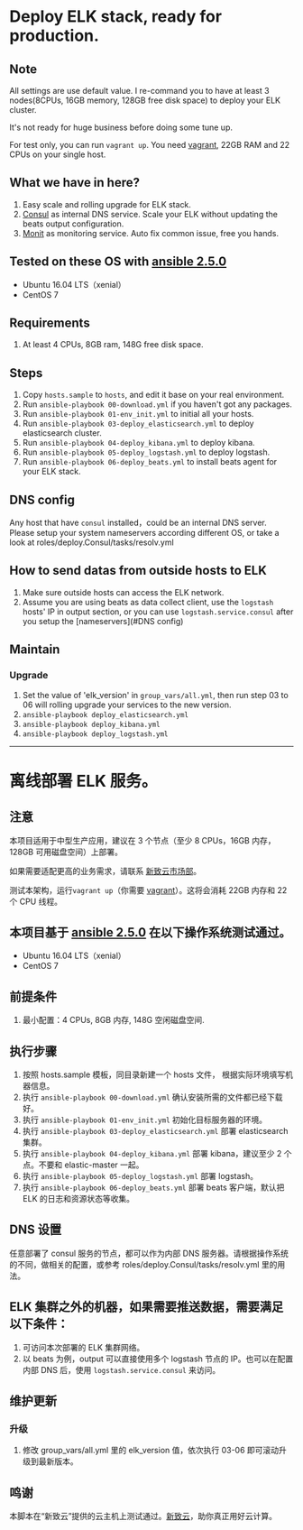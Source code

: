 # Deploy ELK stack, ready for production.

## Note
All settings are use default value. I re-command you to have at least 3 nodes(8CPUs, 16GB memory, 128GB free disk space) to deploy your ELK cluster.

It's not ready for huge business before doing some tune up.

For test only, you can run `vagrant up`. You need [vagrant](https://www.vagrantup.com/), 22GB RAM and 22 CPUs on your single host.

## What we have in here?
1. Easy scale and rolling upgrade for ELK stack.
1. [Consul](https://www.consul.io/) as internal DNS service. Scale your ELK without updating the beats output configuration.
1. [Monit](https://mmonit.com/monit/documentation/monit.html) as monitoring service. Auto fix common issue, free you hands.

## Tested on these OS with [ansible 2.5.0](http://docs.ansible.com/ansible/latest/intro_installation.html)
* Ubuntu 16.04 LTS（xenial）
* CentOS 7

## Requirements
1. At least 4 CPUs, 8GB ram, 148G free disk space.

## Steps ##
1. Copy `hosts.sample` to `hosts`, and edit it base on your real environment.
1. Run `ansible-playbook 00-download.yml` if you haven't got any packages.
1. Run `ansible-playbook 01-env_init.yml` to initial all your hosts.
1. Run `ansible-playbook 03-deploy_elasticsearch.yml` to deploy elasticsearch cluster.
1. Run `ansible-playbook 04-deploy_kibana.yml` to deploy kibana.
1. Run `ansible-playbook 05-deploy_logstash.yml` to deploy logstash.
1. Run `ansible-playbook 06-deploy_beats.yml` to install beats agent for your ELK stack.

## DNS config
Any host that have `consul` installed，could be an internal DNS server. Please setup your system nameservers according different OS, or take a look at roles/deploy.Consul/tasks/resolv.yml

## How to send datas from outside hosts to ELK
1. Make sure outside hosts can access the ELK network.
1. Assume you are using beats as data collect client, use the `logstash` hosts' IP in output section, or you can use `logstash.service.consul` after you setup the [nameservers](#DNS config)

## Maintain
### Upgrade
1. Set the value of 'elk_version' in `group_vars/all.yml`, then run step 03 to 06 will rolling upgrade your services to the new version.
  1. `ansible-playbook deploy_elasticsearch.yml`
  1. `ansible-playbook deploy_kibana.yml`
  1. `ansible-playbook deploy_logstash.yml`

---

# 离线部署 ELK 服务。

## 注意
本项目适用于中型生产应用，建议在 3 个节点（至少 8 CPUs，16GB 内存，128GB 可用磁盘空间）上部署。

如果需要适配更高的业务需求，请联系 [新致云市场部](https://cloud.newtouch.com/support/business)。

测试本架构，运行`vagrant up`（你需要 [vagrant](https://www.vagrantup.com/)）。这将会消耗 22GB 内存和 22 个 CPU 线程。

## 本项目基于 [ansible 2.5.0](http://docs.ansible.com/ansible/latest/intro_installation.html) 在以下操作系统测试通过。
* Ubuntu 16.04 LTS（xenial）
* CentOS 7

## 前提条件
1. 最小配置：4 CPUs, 8GB 内存, 148G 空闲磁盘空间.

## 执行步骤
1. 按照 hosts.sample 模板，同目录新建一个 hosts 文件， 根据实际环境填写机器信息。
1. 执行 `ansible-playbook 00-download.yml` 确认安装所需的文件都已经下载好。
1. 执行 `ansible-playbook 01-env_init.yml` 初始化目标服务器的环境。
1. 执行 `ansible-playbook 03-deploy_elasticsearch.yml` 部署 elasticsearch 集群。
1. 执行 `ansible-playbook 04-deploy_kibana.yml` 部署 kibana，建议至少 2 个点。不要和 elastic-master 一起。
1. 执行 `ansible-playbook 05-deploy_logstash.yml` 部署 logstash。
1. 执行 `ansible-playbook 06-deploy_beats.yml` 部署 beats 客户端，默认把 ELK 的日志和资源状态等收集。

## DNS 设置
任意部署了 consul 服务的节点，都可以作为内部 DNS 服务器。请根据操作系统的不同，做相关的配置，或参考 roles/deploy.Consul/tasks/resolv.yml 里的用法。

## ELK 集群之外的机器，如果需要推送数据，需要满足以下条件：
1. 可访问本次部署的 ELK 集群网络。
1. 以 beats 为例，output 可以直接使用多个 logstash 节点的 IP。也可以在配置内部 DNS 后，使用 `logstash.service.consul` 来访问。

## 维护更新
### 升级
1. 修改 group_vars/all.yml 里的 elk_version 值，依次执行 03-06 即可滚动升级到最新版本。

## 鸣谢
本脚本在“新致云”提供的云主机上测试通过。[新致云](https://cloud.newtouch.com)，助你真正用好云计算。
